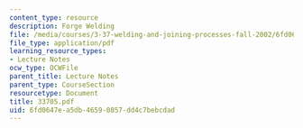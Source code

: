 ```yaml
---
content_type: resource
description: Forge Welding
file: /media/courses/3-37-welding-and-joining-processes-fall-2002/6fd0647ea5db46590857dd4c7bebcdad_33705.pdf
file_type: application/pdf
learning_resource_types:
- Lecture Notes
ocw_type: OCWFile
parent_title: Lecture Notes
parent_type: CourseSection
resourcetype: Document
title: 33705.pdf
uid: 6fd0647e-a5db-4659-0857-dd4c7bebcdad
---
```

